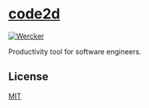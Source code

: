 # [code2d](http://code2d.net)

[![Wercker](https://img.shields.io/wercker/ci/wercker/docs.svg?style=flat-square)](https://app.wercker.com/raviqqe/code2d)

Productivity tool for software engineers.

## License

[MIT](LICENSE)
